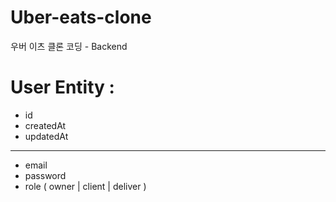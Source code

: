 # Uber-eats-clone

우버 이츠 클론 코딩 - Backend

# User Entity : 
- id
- createdAt
- updatedAt 
---
- email 
- password 
- role ( owner | client | deliver )

